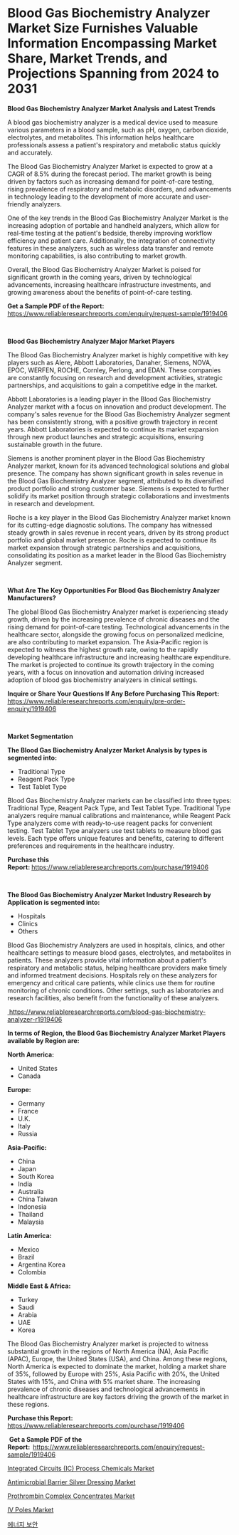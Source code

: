 <p><h1>Blood Gas Biochemistry Analyzer Market Size Furnishes Valuable Information Encompassing Market Share, Market Trends, and Projections Spanning from 2024 to 2031</h1></p><p><strong>Blood Gas Biochemistry Analyzer Market Analysis and Latest Trends</strong></p>
<p><p>A blood gas biochemistry analyzer is a medical device used to measure various parameters in a blood sample, such as pH, oxygen, carbon dioxide, electrolytes, and metabolites. This information helps healthcare professionals assess a patient's respiratory and metabolic status quickly and accurately.</p><p>The Blood Gas Biochemistry Analyzer Market is expected to grow at a CAGR of 8.5% during the forecast period. The market growth is being driven by factors such as increasing demand for point-of-care testing, rising prevalence of respiratory and metabolic disorders, and advancements in technology leading to the development of more accurate and user-friendly analyzers.</p><p>One of the key trends in the Blood Gas Biochemistry Analyzer Market is the increasing adoption of portable and handheld analyzers, which allow for real-time testing at the patient's bedside, thereby improving workflow efficiency and patient care. Additionally, the integration of connectivity features in these analyzers, such as wireless data transfer and remote monitoring capabilities, is also contributing to market growth.</p><p>Overall, the Blood Gas Biochemistry Analyzer Market is poised for significant growth in the coming years, driven by technological advancements, increasing healthcare infrastructure investments, and growing awareness about the benefits of point-of-care testing.</p></p>
<p><strong>Get a Sample PDF of the Report:&nbsp;</strong> <a href="https://www.reliableresearchreports.com/enquiry/request-sample/1919406">https://www.reliableresearchreports.com/enquiry/request-sample/1919406</a></p>
<p>&nbsp;</p>
<p><strong>Blood Gas Biochemistry Analyzer Major Market Players</strong></p>
<p><p>The Blood Gas Biochemistry Analyzer market is highly competitive with key players such as Alere, Abbott Laboratories, Danaher, Siemens, NOVA, EPOC, WERFEN, ROCHE, Cornley, Perlong, and EDAN. These companies are constantly focusing on research and development activities, strategic partnerships, and acquisitions to gain a competitive edge in the market.</p><p>Abbott Laboratories is a leading player in the Blood Gas Biochemistry Analyzer market with a focus on innovation and product development. The company's sales revenue for the Blood Gas Biochemistry Analyzer segment has been consistently strong, with a positive growth trajectory in recent years. Abbott Laboratories is expected to continue its market expansion through new product launches and strategic acquisitions, ensuring sustainable growth in the future.</p><p>Siemens is another prominent player in the Blood Gas Biochemistry Analyzer market, known for its advanced technological solutions and global presence. The company has shown significant growth in sales revenue in the Blood Gas Biochemistry Analyzer segment, attributed to its diversified product portfolio and strong customer base. Siemens is expected to further solidify its market position through strategic collaborations and investments in research and development.</p><p>Roche is a key player in the Blood Gas Biochemistry Analyzer market known for its cutting-edge diagnostic solutions. The company has witnessed steady growth in sales revenue in recent years, driven by its strong product portfolio and global market presence. Roche is expected to continue its market expansion through strategic partnerships and acquisitions, consolidating its position as a market leader in the Blood Gas Biochemistry Analyzer segment.</p></p>
<p>&nbsp;</p>
<p><strong>What Are The Key Opportunities For Blood Gas Biochemistry Analyzer Manufacturers?</strong></p>
<p><p>The global Blood Gas Biochemistry Analyzer market is experiencing steady growth, driven by the increasing prevalence of chronic diseases and the rising demand for point-of-care testing. Technological advancements in the healthcare sector, alongside the growing focus on personalized medicine, are also contributing to market expansion. The Asia-Pacific region is expected to witness the highest growth rate, owing to the rapidly developing healthcare infrastructure and increasing healthcare expenditure. The market is projected to continue its growth trajectory in the coming years, with a focus on innovation and automation driving increased adoption of blood gas biochemistry analyzers in clinical settings.</p></p>
<p><strong>Inquire or Share Your Questions If Any Before Purchasing This Report:</strong> <a href="https://www.reliableresearchreports.com/enquiry/pre-order-enquiry/1919406">https://www.reliableresearchreports.com/enquiry/pre-order-enquiry/1919406</a></p>
<p>&nbsp;</p>
<p><strong>Market Segmentation</strong></p>
<p><strong>The Blood Gas Biochemistry Analyzer Market Analysis by types is segmented into:</strong></p>
<p><ul><li>Traditional Type</li><li>Reagent Pack Type</li><li>Test Tablet Type</li></ul></p>
<p><p>Blood Gas Biochemistry Analyzer markets can be classified into three types: Traditional Type, Reagent Pack Type, and Test Tablet Type. Traditional Type analyzers require manual calibrations and maintenance, while Reagent Pack Type analyzers come with ready-to-use reagent packs for convenient testing. Test Tablet Type analyzers use test tablets to measure blood gas levels. Each type offers unique features and benefits, catering to different preferences and requirements in the healthcare industry.</p></p>
<p><strong>Purchase this Report:&nbsp;</strong><a href="https://www.reliableresearchreports.com/purchase/1919406">https://www.reliableresearchreports.com/purchase/1919406</a></p>
<p>&nbsp;</p>
<p><strong>The Blood Gas Biochemistry Analyzer Market Industry Research by Application is segmented into:</strong></p>
<p><ul><li>Hospitals</li><li>Clinics</li><li>Others</li></ul></p>
<p><p>Blood Gas Biochemistry Analyzers are used in hospitals, clinics, and other healthcare settings to measure blood gases, electrolytes, and metabolites in patients. These analyzers provide vital information about a patient's respiratory and metabolic status, helping healthcare providers make timely and informed treatment decisions. Hospitals rely on these analyzers for emergency and critical care patients, while clinics use them for routine monitoring of chronic conditions. Other settings, such as laboratories and research facilities, also benefit from the functionality of these analyzers.</p></p>
<p><a href="https://www.reliableresearchreports.com/blood-gas-biochemistry-analyzer-r1919406">&nbsp;https://www.reliableresearchreports.com/blood-gas-biochemistry-analyzer-r1919406</a></p>
<p><strong>In terms of Region, the Blood Gas Biochemistry Analyzer Market Players available by Region are:</strong></p>
<p>
    <p> <strong> North America: </strong>
        <ul>
            <li>United States</li>
            <li>Canada</li>
        </ul>
        </p> 
    <p> <strong> Europe: </strong>
        <ul>
            <li>Germany</li>
            <li>France</li>
            <li>U.K.</li>
            <li>Italy</li>
            <li>Russia</li>
        </ul>
        </p> 
    <p> <strong> Asia-Pacific: </strong>
        <ul>
            <li>China</li>
            <li>Japan</li>
            <li>South Korea</li>
            <li>India</li>
            <li>Australia</li>
            <li>China Taiwan</li>
            <li>Indonesia</li>
            <li>Thailand</li>
            <li>Malaysia</li>
        </ul>
        </p> 
    <p> <strong> Latin America: </strong>
        <ul>
            <li>Mexico</li>
            <li>Brazil</li>
            <li>Argentina Korea</li>
            <li>Colombia</li>
        </ul>
        </p> 
    <p> <strong> Middle East & Africa: </strong>
        <ul>
            <li>Turkey</li>
            <li>Saudi</li>
            <li>Arabia</li>
            <li>UAE</li>
            <li>Korea</li>
        </ul>
    </p>
    </p>
<p><p>The Blood Gas Biochemistry Analyzer market is projected to witness substantial growth in the regions of North America (NA), Asia Pacific (APAC), Europe, the United States (USA), and China. Among these regions, North America is expected to dominate the market, holding a market share of 35%, followed by Europe with 25%, Asia Pacific with 20%, the United States with 15%, and China with 5% market share. The increasing prevalence of chronic diseases and technological advancements in healthcare infrastructure are key factors driving the growth of the market in these regions.</p></p>
<p><strong>Purchase this Report: </strong><a href="https://www.reliableresearchreports.com/purchase/1919406">https://www.reliableresearchreports.com/purchase/1919406</a></p>
<p>&nbsp;<strong>Get a Sample PDF of the Report:&nbsp;&nbsp;</strong><a href="https://www.reliableresearchreports.com/enquiry/request-sample/1919406">https://www.reliableresearchreports.com/enquiry/request-sample/1919406</a></p>
<p><strong></strong></p>
<p><p><a href="https://issuu.com/reportprime-2/docs/integrated-circuits-ic-process-chemicals-market-si">Integrated Circuits (IC) Process Chemicals Market</a></p><p><a href="https://github.com/Sherrillcrooksxa8i18ucf2m/Market-Research-Report-List-2/blob/main/antimicrobial-barrier-silver-dressing-market.md">Antimicrobial Barrier Silver Dressing Market</a></p><p><a href="https://www.linkedin.com/pulse/prothrombin-complex-concentrates-market-insight-trends-growth-byrxc?trackingId=MYuZAxNf0WsuO8bPwB0ZdA%3D%3D">Prothrombin Complex Concentrates Market</a></p><p><a href="https://www.linkedin.com/pulse/iv-poles-market-size-cagr-trends-2024-2030-heuristic-markets-y773e">IV Poles Market</a></p><p><a href="https://github.com/fredrickeglers/Market-Research-Report-List-2/blob/main/342242347867.md">에너지 보안</a></p></p>